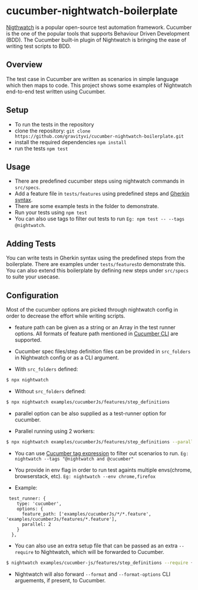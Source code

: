 # cucumber-nightwatch-boilerplate

[Nigthwatch](https://nightwatchjs.org) is a popular open-source test automation framework.
Cucumber is the one of the popular tools that supports Behaviour Driven Development (BDD). The Cucumber built-in plugin of Nightwatch is bringing the ease of writing test scripts to BDD. 

## Overview
The test case in Cucumber are written as scenarios in simple language which then maps to code. This project shows some examples of Nightwatch end-to-end test written using Cucumber. 

## Setup 
- To run the tests in the repository
- clone the repository: `git clone https://github.com/gravityvi/cucumber-nightwatch-boilerplate.git`
- install the required dependencies `npm install`
- run the tests `npm test`


## Usage
- There are predefined cucumber steps using nightwatch commands in `src/specs`. 
- Add a feature file in `tests/features` using predefined steps and [Gherkin syntax](https://cucumber.io/docs/gherkin/).
- There are some example tests in the folder to demonstrate.
- Run your tests using `npm test`
- You can also use tags to filter out tests to run `Eg: npm test -- --tags @nightwatch`.


## Adding Tests
You can write tests in Gherkin syntax using the predefined steps from the boilerplate. There are examples under `tests/features`to demonstrate this. You can also extend this boilerplate by defining new steps under `src/specs` to suite your usecase.


## Configuration 
Most of the cucumber options are picked through nightwatch config in order to decrease the effort while writing scripts. 

- feature path can be given as a string or an Array in the test runner options. All formats of feature path mentioned in [Cucumber CLI](https://github.com/cucumber/cucumber-js/blob/main/docs/cli.md#running-specific-features) are supported.

- Cucumber spec files/step definition files can be provided in `src_folders` in Nightwatch config or as a CLI argument.
 - With `src_folders` defined:

```sh
$ npx nightwatch 
```

 - Without `src_folders` defined:

```sh
$ npx nightwatch examples/cucumberJs/features/step_definitions 
```
- parallel option can be also supplied as a test-runner option for cucumber. 

 - Parallel running using 2 workers:

```sh
$ npx nightwatch examples/cucumberJs/features/step_definitions --parallel 2 
```

- You can use [Cucumber tag expression](https://cucumber.io/docs/cucumber/api/#tag-expressions) to filter out scenarios to run. `Eg: nightwatch --tags "@nightwatch and @cucumber"`

- You provide in env flag in order to run test againts multiple envs(chrome, browserstack, etc). `Eg: nightwatch --env chrome,firefox`

- Example:
```
 test_runner: {
    type: 'cucumber',
    options: {
      feature_path: ['examples/cucumberJs/*/*.feature', 'examples/cucumberJs/features/*.feature'],
      parallel: 2
    }
  },
```

- You can also use an extra setup file that can be passed as an extra `--require` to Nightwatch, which will be forwarded to Cucumber.
```sh
$ nightwatch examples/cucumber-js/features/step_definitions --require {/full/path/to/_extra_setup.js}
```

- Nightwatch will also forward `--format` and `--format-options` CLI arguements, if present, to Cucumber.

